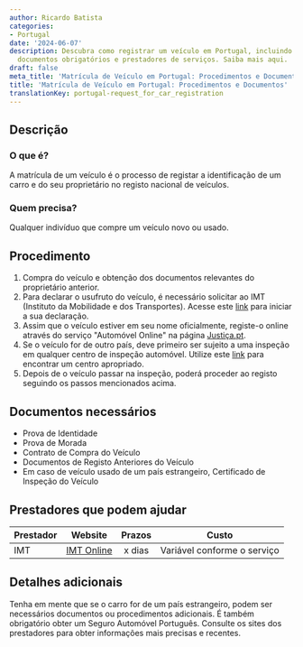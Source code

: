 ```yaml
---
author: Ricardo Batista
categories:
- Portugal
date: '2024-06-07'
description: Descubra como registrar um veículo em Portugal, incluindo os passos necessários,
  documentos obrigatórios e prestadores de serviços. Saiba mais aqui.
draft: false
meta_title: 'Matrícula de Veículo em Portugal: Procedimentos e Documentos'
title: 'Matrícula de Veículo em Portugal: Procedimentos e Documentos'
translationKey: portugal-request_for_car_registration
---
```




## Descrição
### O que é?
A matrícula de um veículo é o processo de registar a identificação de um carro e do seu proprietário no registo nacional de veículos.

### Quem precisa?
Qualquer indivíduo que compre um veículo novo ou usado.

## Procedimento
1. Compra do veículo e obtenção dos documentos relevantes do proprietário anterior.
2. Para declarar o usufruto do veículo, é necessário solicitar ao IMT (Instituto da Mobilidade e dos Transportes). Acesse este [link](https://www.imtonline.pt/) para iniciar a sua declaração.
3. Assim que o veículo estiver em seu nome oficialmente, registe-o online através do serviço "Automóvel Online" na página [Justiça.pt](https://justica.gov.pt/).
4. Se o veículo for de outro país, deve primeiro ser sujeito a uma inspeção em qualquer centro de inspeção automóvel. Utilize este [link](https://www.imtonline.pt/) para encontrar um centro apropriado.
5. Depois de o veículo passar na inspeção, poderá proceder ao registo seguindo os passos mencionados acima.

## Documentos necessários
- Prova de Identidade
- Prova de Morada
- Contrato de Compra do Veículo
- Documentos de Registo Anteriores do Veículo
- Em caso de veículo usado de um país estrangeiro, Certificado de Inspeção do Veículo

## Prestadores que podem ajudar
| Prestador        |     Website     |     Prazos    |       Custo      |
| --------------- | --------------- |  :-------------: | :-------------: |
| IMT      | [IMT Online](https://www.imtonline.pt/)      |      x dias      |        Variável conforme o serviço       |

## Detalhes adicionais
Tenha em mente que se o carro for de um país estrangeiro, podem ser necessários documentos ou procedimentos adicionais. É também obrigatório obter um Seguro Automóvel Português. Consulte os sites dos prestadores para obter informações mais precisas e recentes.